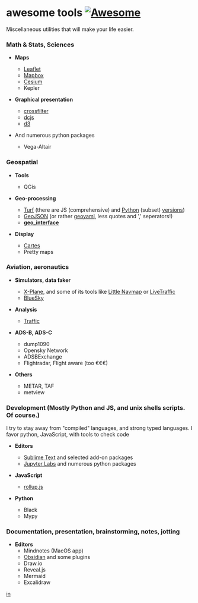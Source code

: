 # awesome tools [![Awesome](https://cdn.rawgit.com/sindresorhus/awesome/d7305f38d29fed78fa85652e3a63e154dd8e8829/media/badge.svg)](https://github.com/sindresorhus/awesome)

Miscellaneous utilities that will make your life easier.

### Math & Stats, Sciences

* **Maps**
  * [Leaflet](https:://leafletjs.com/)
  * [Mapbox](https://www.mapbox.com)
  * [Cesium](https://cesium.com)
  * Kepler

* **Graphical presentation**
  * [crossfilter](http://crossfilter.github.io/crossfilter/)
  * [dcjs](https://dc-js.github.io/dc.js/)
  * [d3](https://d3js.org)

* And numerous python packages
  * Vega-Altair



### Geospatial

* **Tools**
  * QGis

* **Geo-processing**
  * [Turf](http://turfjs.org) (there are JS (comprehensive) and [Python](https://github.com/pyturf/pyturf) (subset) [versions](https://github.com/pyturf/pyturf))
  * [GeoJSON](https://geojson.org) (or rather [geoyaml](https://github.com/louh/geoyaml), less quotes and ',' seperators!)
  * [__geo_interface__](https://gist.github.com/sgillies/2217756)

* **Display**
  * [Cartes](https://cartes-viz.github.io)
  * Pretty maps



### Aviation, aeronautics

* **Simulators, data faker**
  * [X-Plane](https://www.x-plane.com), and some of its tools like [Little Navmap](https://albar965.github.io) or [LiveTraffic](https://twinfan.gitbook.io/livetraffic/)
  * [BlueSky](https://github.com/TUDelft-CNS-ATM/bluesky)


* **Analysis**
  * [Traffic](https://traffic-viz.github.io)


* **ADS-B, ADS-C**
  * dump1090
  * Opensky Network
  * ADSBExchange
  * Flightradar, Flight aware (too €€€)

* **Others**
  * METAR, TAF
  * metview



### Development (Mostly Python and JS, and unix shells scripts. Of course.)

I try to stay away from "compiled" languages, and strong typed languages.
I favor python, JavaScript, with tools to check code


* **Editors**
  * [Sublime Text](https://www.sublimetext.com) and selected add-on packages
  * [Jupyter Labs](https://jupyter.org) and numerous python packages


* **JavaScript**
  * [rollup.js](https://rollupjs.org/guide/en/)

* **Python**
  * Black
  * Mypy



### Documentation, presentation, brainstorming, notes, jotting

* **Editors**
  * Mindnotes (MacOS app)
  * [Obsidian](https://obsidian.md) and some plugins
  * Draw.io
  * Reveal.js
  * Mermaid
  * Excalidraw


[in](https://www.linkedin.com/in/pierremareschal/)